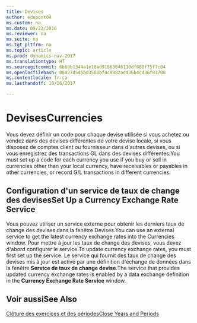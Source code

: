 ```yaml
---
title: Devises
author: edupont04
ms.custom: na
ms.date: 09/22/2016
ms.reviewer: na
ms.suite: na
ms.tgt_pltfrm: na
ms.topic: article
ms.prod: dynamics-nav-2017
ms.translationtype: HT
ms.sourcegitcommit: 6b60b1344a1e18ad91863046110df880f75f7c04
ms.openlocfilehash: 08427d545bd3508bf4c8982ad436b4cd36f81708
ms.contentlocale: fr-ca
ms.lasthandoff: 10/16/2017

---
```


# <a name="currencies"></a><span data-ttu-id="b6069-102">Devises</span><span class="sxs-lookup"><span data-stu-id="b6069-102">Currencies</span></span>
<span data-ttu-id="b6069-103">Vous devez définir un code pour chaque devise utilisée si vous achetez ou vendez dans des devises différentes de votre devise locale, si vous disposez de comptes client ou fournisseur dans d'autres devises, ou si vous enregistrez des transactions GL dans des devises différentes.</span><span class="sxs-lookup"><span data-stu-id="b6069-103">You must set up a code for each currency you use if you buy or sell in currencies other than your local currency, have receivables or payables in other currencies, or record G/L transactions in different currencies.</span></span>  

## <a name="set-up-a-currency-exchange-rate-service"></a><span data-ttu-id="b6069-104">Configuration d'un service de taux de change des devises</span><span class="sxs-lookup"><span data-stu-id="b6069-104">Set Up a Currency Exchange Rate Service</span></span>
<span data-ttu-id="b6069-105">Vous pouvez utiliser un service externe pour obtenir les derniers taux de change des devises dans la fenêtre Devises.</span><span class="sxs-lookup"><span data-stu-id="b6069-105">You can use an external service to get the latest currency exchange rates into the Currencies window.</span></span> <span data-ttu-id="b6069-106">Pour mettre à jour les taux de change des devises, vous devez d'abord configurer le service.</span><span class="sxs-lookup"><span data-stu-id="b6069-106">To update currency exchange rates, you must first set up the service.</span></span>
<span data-ttu-id="b6069-107">Le service qui fournit des taux de change des devises mis à jour est activé par une définition d'échange de données dans la fenêtre **Service de taux de change devise**.</span><span class="sxs-lookup"><span data-stu-id="b6069-107">The service that provides updated currency exchange rates is enabled by a data exchange definition in the **Currency Exchange Rate Service** window.</span></span>  

## <a name="see-also"></a><span data-ttu-id="b6069-108">Voir aussi</span><span class="sxs-lookup"><span data-stu-id="b6069-108">See Also</span></span>
[<span data-ttu-id="b6069-109">Clôture des exercices et des périodes</span><span class="sxs-lookup"><span data-stu-id="b6069-109">Close Years and Periods</span></span>](year-close-years-periods.md)

